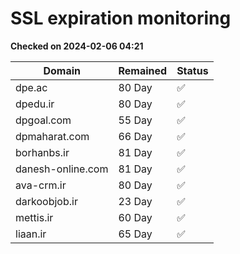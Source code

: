 # SSL expiration monitoring

**Checked on 2024-02-06 04:21**

| Domain | Remained | Status       |
|--------|----------|--------------|
| dpe.ac     | 80 Day   | ✅ |
| dpedu.ir     | 80 Day   | ✅ |
| dpgoal.com     | 55 Day   | ✅ |
| dpmaharat.com     | 66 Day   | ✅ |
| borhanbs.ir     | 81 Day   | ✅ |
| danesh-online.com     | 81 Day   | ✅ |
| ava-crm.ir     | 80 Day   | ✅ |
| darkoobjob.ir     | 23 Day   | ✅ |
| mettis.ir     | 60 Day   | ✅ |
| liaan.ir     | 65 Day   | ✅ |
